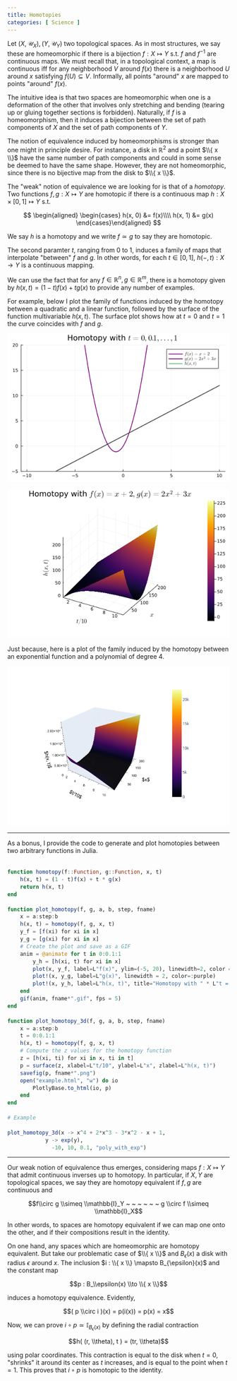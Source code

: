 ```yaml
---
title: Homotopies 
categories: [ Science ]
---
```


Let $(X, \mathcal{U}_X), (Y, \mathcal{U}_Y)$ two topological spaces. As
in most structures, we say these are homeomorphic if there is a
bijection $f : X
\mapsto Y$ s.t. $f$ and $f^{-1}$ are continuous maps. We must recall
that, in a topological context, a map is continuous iff for any
neighborhood $V$ around $f(x)$ there is a neighborhood $U$ around $x$
satisfying $f(U) \subseteq V$. Informally, all points \"around\" $x$ are
mapped to points \"around\" $f(x)$.

The intuitive idea is that two spaces are homeomorphic when one is a
deformation of the other that involves only stretching and bending
(tearing up or gluing together sections is forbidden). Naturally, if $f$
is a homeomorphism, then it induces a bijection between the set of path
components of $X$ and the set of path components of $Y$.

The notion of equivalence induced by homeomorphisms is stronger than one
might in principle desire. For instance, a disk in $\mathbb{R}^2$ and a
point $\\{ x \\}$ have the same number of path components and
could in some sense be deemed to have the same shape. However, they are
not homeomorphic, since there is no bijective map from the disk to
$\\{ x \\}$.

The \"weak\" notion of equivalence we are looking for is that of a
*homotopy*. Two functions $f, g : X \mapsto Y$ are homotopic if there is
a continuous map $h : X \times [0, 1] \mapsto Y$ s.t.

$$
\begin{aligned}
    \begin{cases}
        h(x, 0) &= f(x)\\\\
        h(x, 1) &= g(x)
    \end{cases}\end{aligned}
    $$

We say $h$ is a homotopy and we write $f \simeq g$ to say they are
homotopic.

The second paramter $t$, ranging from $0$ to $1$, induces a family of
maps that interpolate \"between\" $f$ and $g$. In other words, for each
$t \in [0, 1]$, $h(-, t) : X \to Y$ is a continuous mapping.

We can use the fact that for any
$f \in \mathbb{R}^n, g \in \mathbb{R}^m$, there is a homotopy given by
$h(x, t) = (1 - t)f(x) + t g(x)$ to provide any number of examples.

For example, below I plot the family of functions induced by the 
homotopy between a quadratic and a linear function, followed by the 
surface of the function multivariable $h(x, t)$. The surface plot 
shows how at $t = 0$ and $t=1$ the curve coincides with $f$ and $g$.

<p align="center">
  <img src="../Images/linear_quad_homotopy.gif">
</p>

<p align="center">
  <img src="../Images/surface_homotopy.png">
</p>

Just because, here is a plot of the family induced by the homotopy 
between an exponential function and a polynomial of degree $4$.

<p align="center">
  <img src="../Images/poly_with_exp.png">
</p>

--- 

As a bonus, I provide the code to generate and plot homotopies 
between two arbitrary functions in Julia.

```julia 

function homotopy(f::Function, g::Function, x, t)
    h(x, t) = (1 - t)f(x) + t * g(x)
    return h(x, t)
end

function plot_homotopy(f, g, a, b, step, fname)
    x = a:step:b
    h(x, t) = homotopy(f, g, x, t)
    y_f = [f(xi) for xi in x]
    y_g = [g(xi) for xi in x]
    # Create the plot and save as a GIF
    anim = @animate for t in 0:0.1:1 
        y_h = [h(xi, t) for xi in x]
        plot(x, y_f, label=L"f(x)", ylim=(-5, 20), linewidth=2, color = :purple)
        plot!(x, y_g, label=L"g(x)", linewidth = 2, color=:purple)
        plot!(x, y_h, label=L"h(x, t)", title="Homotopy with " * L"t = 0, 0.1, ..., 1", color=:green)
    end
    gif(anim, fname*".gif", fps = 5)
end

function plot_homotopy_3d(f, g, a, b, step, fname)
    x = a:step:b
    t = 0:0.1:1
    h(x, t) = homotopy(f, g, x, t)
    # Compute the z values for the homotopy function
    z = [h(xi, ti) for xi in x, ti in t]
    p = surface(z, xlabel=L"t/10", ylabel=L"x", zlabel=L"h(x, t)")
    savefig(p, fname*".png")
    open("example.html", "w") do io
        PlotlyBase.to_html(io, p)
    end  
end

# Example 

plot_homotopy_3d(x -> x^4 + 2*x^3 - 3*x^2 - x + 1, 
            y -> exp(y), 
              -10, 10, 0.1, "poly_with_exp")


```

---

Our weak notion of equivalence thus emerges, considering maps
$f : X \mapsto Y$ that admit continuous inverses up to homotopy. In
particular, if $X, Y$ are topological spaces, we say they are homotopy
equivalent if $f, g$ are continuous and

$$f\\circ g \\simeq \\mathbb{I}_Y ~ ~ ~ ~ ~ ~ g \\circ f \\simeq \\mathbb{I}_X$$

In other words, to spaces are homotopy equivalent if we can map one onto
the other, and if their compositions result in the identity.

On one hand, any spaces which are homeomorphic are homotopy equivalent.
But take our problematic case of $\\{ x \\}$ and
$B_\epsilon(x)$ a disk with radius $\epsilon$ around $x$. The inclusion
$i : \\{ x \\} \mapsto B_{\epsilon}(x)$ and the constant map

$$p : B_\\epsilon(x) \\to  \\{ x \\}$$

induces a homotopy equivalence. Evidently,

$$( p \\circ i )(x) = p(i(x)) = p(x) = x$$

Now, we can prove $i \circ p \simeq \mathbb{I}_{ B_\epsilon(x) }$ by
defining the radial contraction

$$h( (r, \\theta), t ) = (tr, \\theta)$$

using polar coordinates. This contraction is equal to the disk when
$t = 0$, "shrinks" it around its center as $t$ increases, and is equal
to the point when $t = 1$. This proves that $i \circ p$ is homotopic to
the identity.
